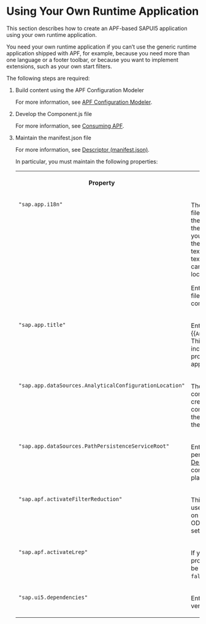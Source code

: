 <!-- loio0d6ead17f48b4ccab3ff53e7e8bcc173 -->

# Using Your Own Runtime Application

This section describes how to create an APF-based SAPUI5 application using your own runtime application.

You need your own runtime application if you can’t use the generic runtime application shipped with APF, for example, because you need more than one language or a footer toolbar, or because you want to implement extensions, such as your own start filters.

The following steps are required:

1.  Build content using the APF Configuration Modeler

    For more information, see [APF Configuration Modeler](apf-configuration-modeler-b57224b.md).

2.  Develop the Component.js file

    For more information, see [Consuming APF](consuming-apf-0109e67.md).

3.  Maintain the manifest.json file

    For more information, see [Descriptor \(manifest.json\)](descriptor-manifest-json-74038a5.md).

    In particular, you must maintain the following properties:


    <table>
    <tr>
    <th valign="top">

    Property
    
    </th>
    <th valign="top">

    Description
    
    </th>
    </tr>
    <tr>
    <td valign="top">
    
    `"sap.app.i18n"` 
    
    </td>
    <td valign="top">
    
    The location of the text resource files. A text resource file contains the texts that the text keys used in the configuration refer to. When you export a configuration using the APF Configuration Modeler, a text file is also exported. More text files containing translations can be added in the same location.

    Enter the path of the text resource files relative to the web root of the component.
    
    </td>
    </tr>
    <tr>
    <td valign="top">
    
    `"sap.app.title"` 
    
    </td>
    <td valign="top">
    
    Enter "\{\{`AnalyticalConfigurationName`\}\}". This refers to the text key included in the exported text properties file and defines the app name.
    
    </td>
    </tr>
    <tr>
    <td valign="top">
    
    `"sap.app.dataSources.AnalyticalConfigurationLocation"` 
    
    </td>
    <td valign="top">
    
    The location of the analytical configuration file, which is created when you export a configuration. Enter the path of the configuration file relative to the web root of the component.
    
    </td>
    </tr>
    <tr>
    <td valign="top">
    
    `"sap.app.dataSources.PathPersistenceServiceRoot"` 
    
    </td>
    <td valign="top">
    
    Enter the service root for the path persistence service. See [Descriptor \(manifest.json\)](descriptor-manifest-json-74038a5.md) for the correct values depending on the platform you use.
    
    </td>
    </tr>
    <tr>
    <td valign="top">
    
    `"sap.apf.activateFilterReduction"` 
    
    </td>
    <td valign="top">
    
    This property is relevant if you use CDS views that are executed on the Analytic Engine or BW OData queries. If this is the case, set it to true. If not, set it to false.
    
    </td>
    </tr>
    <tr>
    <td valign="top">
    
    `"sap.apf.activateLrep"` 
    
    </td>
    <td valign="top">
    
    If you use SAP S/4HANA, this property is mandatory and must be set to `true`. Otherwise set it to `false`.
    
    </td>
    </tr>
    <tr>
    <td valign="top">
    
    `"sap.ui5.dependencies"` 
    
    </td>
    <td valign="top">
    
    Enter your current SAPUI5 version.
    
    </td>
    </tr>
    </table>
    

